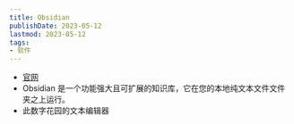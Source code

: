 ```yaml
---
title: Obsidian
publishDate: 2023-05-12
lastmod: 2023-05-12
tags:
- 软件
---
```


- [官网](https://obsidian.md/)
- Obsidian 是一个功能强大且可扩展的知识库，它在您的本地纯文本文件文件夹之上运行。
- 此数字花园的文本编辑器
